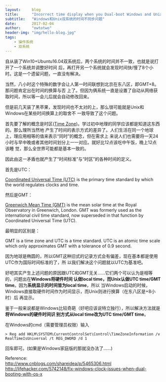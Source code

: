 ```yaml
---
layout:     blog
title:      "Incorrect time display when you Dual-boot Windows and Unix"
subtitle:   "Windows和Unix双系统的时间不同步问题"
date:       2017-02-04
author:     "owtotwo"
header-img: "img/hello-blog.jpg"
tags:
    - 操作系统
    - 双系统
---
```


自从装了Win10+Ubuntu16.04双系统后，两个系统的时间并不一致，也就是说打开了一个系统并调整好时间
后，再打开另一个系统就会发现时间快/慢了8个小时。这是一个遗留问题，一直没有解决。

当然，八小时这个特殊的数字会让人第一时间联想到北京在东八区，即GMT+8。那问题肯定出在时间的换算与否
上了。但因为俩系统一直是设置了自动从网络获取时间，所以等一会儿后就会自动修改回来。

但是前几天装了黑苹果，发现时间也不太对的上，那么很可能就是Unix和Windows在某些时间换算上的取舍不
一致导致了这个问题。

<!-- more -->

首先要了解的概念是时区([Time Zone][1])。学过初中地理的同学应该都是知道这东西的。那么理所当然地
产生了时间的表示方式的差异了。人们生活在同一个地球上，理应用相等的值来表示“同时”的概念，但在需求上
来说人们也需要将一天24小时与早中晚或者其他时间划分上一一对应。就好比12点该吃中午饭，晚上12点该睡
觉，那么全世界可能都是基本一致的。

因此由这一矛盾也就产生了“时间标准”与“时区”的各种时间的定义。

首先是UTC：

[Coordinated Universal Time (UTC)][2] is the primary time standard by which the 
world regulates clocks and time.

然后是GMT：

[Greenwich Mean Time (GMT)][3] is the mean solar time at the Royal Observatory in 
Greenwich, London. GMT was formerly used as the international civil time standard,
now superseded in that function by Coordinated Universal Time (UTC).

最明显的区别是：

GMT is a time zone and UTC is a time standard. UTC is an atomic time scale which 
only approximates GMT with a tolerance of 0.9 second.

因为地球是椭圆的，所以GMT这种旧式的记录方式会有偏差，现在基本都是使用UTC作为国际时间标准的了，所
以我们解决这个问题就以UTC为基准吧。

好吧其实产生上述问题的原因跟UTC和GMT无关……它们两个可以认为是相等的，问题出在**Windows将硬件时间
认做local time，而Unix认做UTC time/GMT time**。因为**系统显示的时间皆为local time**，所以
当Windows启动的时候，Windows直接取硬件时间作为时间显示，而Unix则进行换算（在东八区是+8小时）后
再显示。

鉴于一般来说都是Windows比较奇葩（好吧应该说特立独行），所以解决方法就是**将Windows的硬件时间识
别方式从local time改为UTC time/GMT time**。

在Windows的cmd（需要管理员权限）输入

```
> Reg add HKLM\SYSTEM\CurrentControlSet\Control\TimeZoneInformation /v 
RealTimeIsUniversal /t REG_DWORD /d 1
```

回车即可。(如果是Windows家庭版的那就没办法了……)

Reference:  
http://www.cnblogs.com/shareidea/p/5465306.html  
http://lifehacker.com/5742148/fix-windows-clock-issues-when-dual-booting-with-os-x  

[1]: https://en.wikipedia.org/wiki/Time_zone
[2]: https://en.wikipedia.org/wiki/Coordinated_Universal_Time
[3]: https://en.wikipedia.org/wiki/Greenwich_Mean_Time